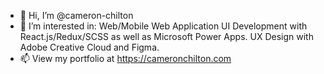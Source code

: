 - 👋 Hi, I’m @cameron-chilton
- 👀 I’m interested in: Web/Mobile Web Application UI Development with React.js/Redux/SCSS as well as Microsoft Power Apps. UX Design with Adobe Creative Cloud and Figma.
- 📫 View my portfolio at https://cameronchilton.com

<!---
cameron-chilton/cameron-chilton is a ✨ special ✨ repository because its `README.md` (this file) appears on your GitHub profile.
You can click the Preview link to take a look at your changes.
--->
